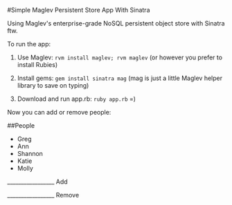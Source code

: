 #Simple Maglev Persistent Store App With Sinatra

Using Maglev's enterprise-grade NoSQL persistent object store with Sinatra ftw.

To run the app:

1) Use Maglev: `rvm install maglev; rvm maglev` (or however you prefer to install Rubies)

2) Install gems: `gem install sinatra mag` (mag is just a little Maglev helper library to save on typing)

3) Download and run app.rb: `ruby app.rb` =)

Now you can add or remove people:

##People

* Greg
* Ann
* Shannon
* Katie
* Molly

_________________ Add

_________________ Remove